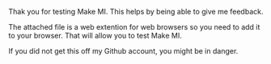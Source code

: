 Thak you for testing Make MI. This helps by being able to give me feedback.

The attached file is a web extention for web browsers so you need to add it to your browser. That will allow you to test Make MI.

If you did not get this off my Github account, you might be in danger.
